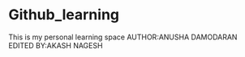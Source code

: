# Github_learning
This is my personal learning space
AUTHOR:ANUSHA DAMODARAN
EDITED BY:AKASH NAGESH
